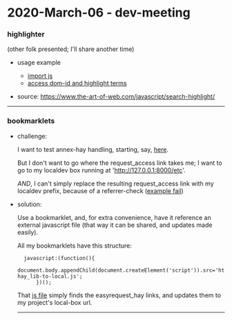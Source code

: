 2020-March-06 - dev-meeting
===========================

### highlighter

(other folk presented; I'll share another time)

- usage example
    - [import js](https://github.com/birkin/disa_dj_project/blob/ff3a10444ae2e5d9948dc4fbd702121aa96aaede/disa_app/disa_app_templates/search_results.html#L120)
    - [access dom-id and highlight terms](https://github.com/birkin/disa_dj_project/blob/ff3a10444ae2e5d9948dc4fbd702121aa96aaede/disa_app/disa_app_templates/search_results.html#L281-L293)

- source: <https://www.the-art-of-web.com/javascript/search-highlight/>

---


### bookmarklets

- challenge:

    I want to test annex-hay handling, starting, say, [here](https://search.library.brown.edu/catalog/b1576761).

    But I don't want to go where the request_access link takes me; I want to go to my localdev box running at 'http://127.0.0.1:8000/etc'.

    _AND_, I can't simply replace the resulting request_access link with my localdev prefix, because of a referrer-check ([example fail](https://library.brown.edu/easyrequest_hay/confirm/?item_bib=b1576761&item_barcode=31236083042989&item_title=Jefferson%20and/or%20Mussolini;%20l%27idea%20statale;%20fascism,%20as%20I%20have%20seen%20it&item_author=by%20Ezra%20Pound%20..&item_publisher=London,%20S.%20Nott%20[1935]&item_callnumber=1901%20P876j&item_location=ANNEX%20HAY&item_digital_version_url=&referring_url=https%3A%2F%2Fsearch.library.brown.edu%2Fcatalog%2Fb1576761))

- solution:

    Use a bookmarklet, and, for extra convenience, have it reference an external javascript file (that way it can be shared, and updates made easily).

    All my bookmarklets have this structure:

        javascript:(function(){
            document.body.appendChild(document.createElement('script')).src='https://library.brown.edu/bjd/2019/ezr-hay_lib-to-local.js';
            })();

    That [js file](https://library.brown.edu/bjd/2019/ezr-hay_lib-to-local.js) simply finds the easyrequest_hay links, and updates them to my project's local-box url.

    ---

